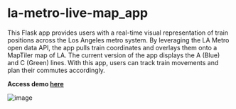 # la-metro-live-map_app

This Flask app provides users with a real-time visual representation of train positions across the Los Angeles metro system. By leveraging the LA Metro open data API, the app pulls train coordinates and overlays them onto a MapTiler map of LA. The current version of the app displays the A (Blue) and C (Green) lines. With this app, users can track train movements and plan their commutes accordingly.

**Access demo [here](https://la-metro-live-map-app.onrender.com/)**

![image](https://user-images.githubusercontent.com/41703555/232327725-119d12f5-4ddd-469c-8269-f1aeda11a543.png)
